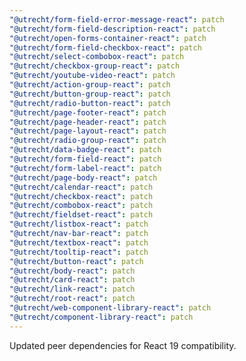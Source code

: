 ```yaml
---
"@utrecht/form-field-error-message-react": patch
"@utrecht/form-field-description-react": patch
"@utrecht/open-forms-container-react": patch
"@utrecht/form-field-checkbox-react": patch
"@utrecht/select-combobox-react": patch
"@utrecht/checkbox-group-react": patch
"@utrecht/youtube-video-react": patch
"@utrecht/action-group-react": patch
"@utrecht/button-group-react": patch
"@utrecht/radio-button-react": patch
"@utrecht/page-footer-react": patch
"@utrecht/page-header-react": patch
"@utrecht/page-layout-react": patch
"@utrecht/radio-group-react": patch
"@utrecht/data-badge-react": patch
"@utrecht/form-field-react": patch
"@utrecht/form-label-react": patch
"@utrecht/page-body-react": patch
"@utrecht/calendar-react": patch
"@utrecht/checkbox-react": patch
"@utrecht/combobox-react": patch
"@utrecht/fieldset-react": patch
"@utrecht/listbox-react": patch
"@utrecht/nav-bar-react": patch
"@utrecht/textbox-react": patch
"@utrecht/tooltip-react": patch
"@utrecht/button-react": patch
"@utrecht/body-react": patch
"@utrecht/card-react": patch
"@utrecht/link-react": patch
"@utrecht/root-react": patch
"@utrecht/web-component-library-react": patch
"@utrecht/component-library-react": patch
---
```


Updated peer dependencies for React 19 compatibility.
